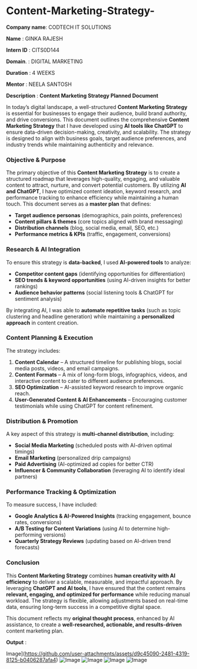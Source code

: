 # Content-Marketing-Strategy-

**Company name**: CODTECH IT SOLUTIONS 

**Name**        : GINKA RAJESH 

**Intern ID**   : CITS0D144

**Domain**.     : DIGITAL MARKETING 

**Duration**    : 4 WEEKS

**Mentor**      : NEELA SANTOSH 

**Description** : **Content Marketing Strategy Planned Document**  

In today’s digital landscape, a well-structured **Content Marketing Strategy** is essential for businesses to engage their audience, build brand authority, and drive conversions. This document outlines the comprehensive **Content Marketing Strategy** that I have developed using **AI tools like ChatGPT** to ensure data-driven decision-making, creativity, and scalability. The strategy is designed to align with business goals, target audience preferences, and industry trends while maintaining authenticity and relevance.  

### **Objective & Purpose**  
The primary objective of this **Content Marketing Strategy** is to create a structured roadmap that leverages high-quality, engaging, and valuable content to attract, nurture, and convert potential customers. By utilizing **AI and ChatGPT**, I have optimized content ideation, keyword research, and performance tracking to enhance efficiency while maintaining a human touch. This document serves as a **master plan** that defines:  
- **Target audience personas** (demographics, pain points, preferences)  
- **Content pillars & themes** (core topics aligned with brand messaging)  
- **Distribution channels** (blog, social media, email, SEO, etc.)  
- **Performance metrics & KPIs** (traffic, engagement, conversions)  

### **Research & AI Integration**  
To ensure this strategy is **data-backed**, I used **AI-powered tools** to analyze:  
- **Competitor content gaps** (identifying opportunities for differentiation)  
- **SEO trends & keyword opportunities** (using AI-driven insights for better rankings)  
- **Audience behavior patterns** (social listening tools & ChatGPT for sentiment analysis)  

By integrating AI, I was able to **automate repetitive tasks** (such as topic clustering and headline generation) while maintaining a **personalized approach** in content creation.  

### **Content Planning & Execution**  
The strategy includes:  
1. **Content Calendar** – A structured timeline for publishing blogs, social media posts, videos, and email campaigns.  
2. **Content Formats** – A mix of long-form blogs, infographics, videos, and interactive content to cater to different audience preferences.  
3. **SEO Optimization** – AI-assisted keyword research to improve organic reach.  
4. **User-Generated Content & AI Enhancements** – Encouraging customer testimonials while using ChatGPT for content refinement.  

### **Distribution & Promotion**  
A key aspect of this strategy is **multi-channel distribution**, including:  
- **Social Media Marketing** (scheduled posts with AI-driven optimal timings)  
- **Email Marketing** (personalized drip campaigns)  
- **Paid Advertising** (AI-optimized ad copies for better CTR)  
- **Influencer & Community Collaboration** (leveraging AI to identify ideal partners)  

### **Performance Tracking & Optimization**  
To measure success, I have included:  
- **Google Analytics & AI-Powered Insights** (tracking engagement, bounce rates, conversions)  
- **A/B Testing for Content Variations** (using AI to determine high-performing versions)  
- **Quarterly Strategy Reviews** (updating based on AI-driven trend forecasts)  

### **Conclusion**  
This **Content Marketing Strategy** combines **human creativity with AI efficiency** to deliver a scalable, measurable, and impactful approach. By leveraging **ChatGPT and AI tools**, I have ensured that the content remains **relevant, engaging, and optimized for performance** while reducing manual workload. The strategy is flexible, allowing adjustments based on real-time data, ensuring long-term success in a competitive digital space.  

This document reflects my **original thought process**, enhanced by AI assistance, to create a **well-researched, actionable, and results-driven** content marketing plan.  

**Output** :

Image](https://github.com/user-attachments/assets/d9c45090-2481-4319-8125-b0406287afa4)
![Image](https://github.com/user-attachments/assets/e3f6a4f9-4888-4128-8b4e-9b5df1042d68)
![Image](https://github.com/user-attachments/assets/67ae82e6-5c87-4a83-a044-f69905b99a44)
![Image](https://github.com/user-attachments/assets/8b24c1a5-ec2d-4f89-b2cd-815fcad7bc74)
![Image](https://github.com/user-attachments/assets/e648bf7b-3ba2-4029-a582-27d9c1278061)  
